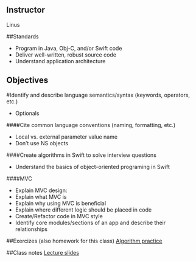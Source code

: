 ## Instructor
Linus

##Standards
* Program in Java, Obj-C, and/or Swift code
* Deliver well-written, robust source code
* Understand application architecture



## Objectives
#Identify and describe language semantics/syntax (keywords, operators, etc.)
* Optionals

####Cite common language conventions (naming, formatting, etc.)
* Local vs. external parameter value name
* Don’t use NS objects

####Create algorithms in Swift to solve interview questions
* Understand the basics of object-oriented programing in Swift

####MVC
* Explain MVC design:
* Explain what MVC is
* Explain why using MVC is beneficial
* Explain where different logic should be placed in code
* Create/Refactor code in MVC style
* Identify core modules/sections of an app and describe their relationships

##Exercizes (also homework for this class)
[Algorithm practice](https://docs.google.com/document/d/1DQ2aCJ_yUZtazzCfb0PaS81bg61V2ZOSxpABh981xSo/edit)

##Class notes
[Lecture slides](https://docs.google.com/presentation/d/1YdD4ZomPFJkzrjGpaGq4CaU7dykHG_WwDEKmNLkuXZk/edit?usp=sharing)
